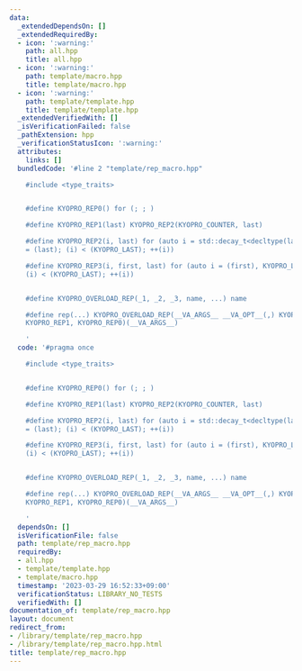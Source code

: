 ```yaml
---
data:
  _extendedDependsOn: []
  _extendedRequiredBy:
  - icon: ':warning:'
    path: all.hpp
    title: all.hpp
  - icon: ':warning:'
    path: template/macro.hpp
    title: template/macro.hpp
  - icon: ':warning:'
    path: template/template.hpp
    title: template/template.hpp
  _extendedVerifiedWith: []
  _isVerificationFailed: false
  _pathExtension: hpp
  _verificationStatusIcon: ':warning:'
  attributes:
    links: []
  bundledCode: '#line 2 "template/rep_macro.hpp"

    #include <type_traits>


    #define KYOPRO_REP0() for (; ; )

    #define KYOPRO_REP1(last) KYOPRO_REP2(KYOPRO_COUNTER, last)

    #define KYOPRO_REP2(i, last) for (auto i = std::decay_t<decltype(last)>(), KYOPRO_LAST
    = (last); (i) < (KYOPRO_LAST); ++(i))

    #define KYOPRO_REP3(i, first, last) for (auto i = (first), KYOPRO_LAST = last;
    (i) < (KYOPRO_LAST); ++(i))


    #define KYOPRO_OVERLOAD_REP(_1, _2, _3, name, ...) name

    #define rep(...) KYOPRO_OVERLOAD_REP(__VA_ARGS__ __VA_OPT__(,) KYOPRO_REP3, KYOPRO_REP2,
    KYOPRO_REP1, KYOPRO_REP0)(__VA_ARGS__)

    '
  code: '#pragma once

    #include <type_traits>


    #define KYOPRO_REP0() for (; ; )

    #define KYOPRO_REP1(last) KYOPRO_REP2(KYOPRO_COUNTER, last)

    #define KYOPRO_REP2(i, last) for (auto i = std::decay_t<decltype(last)>(), KYOPRO_LAST
    = (last); (i) < (KYOPRO_LAST); ++(i))

    #define KYOPRO_REP3(i, first, last) for (auto i = (first), KYOPRO_LAST = last;
    (i) < (KYOPRO_LAST); ++(i))


    #define KYOPRO_OVERLOAD_REP(_1, _2, _3, name, ...) name

    #define rep(...) KYOPRO_OVERLOAD_REP(__VA_ARGS__ __VA_OPT__(,) KYOPRO_REP3, KYOPRO_REP2,
    KYOPRO_REP1, KYOPRO_REP0)(__VA_ARGS__)

    '
  dependsOn: []
  isVerificationFile: false
  path: template/rep_macro.hpp
  requiredBy:
  - all.hpp
  - template/template.hpp
  - template/macro.hpp
  timestamp: '2023-03-29 16:52:33+09:00'
  verificationStatus: LIBRARY_NO_TESTS
  verifiedWith: []
documentation_of: template/rep_macro.hpp
layout: document
redirect_from:
- /library/template/rep_macro.hpp
- /library/template/rep_macro.hpp.html
title: template/rep_macro.hpp
---
```


